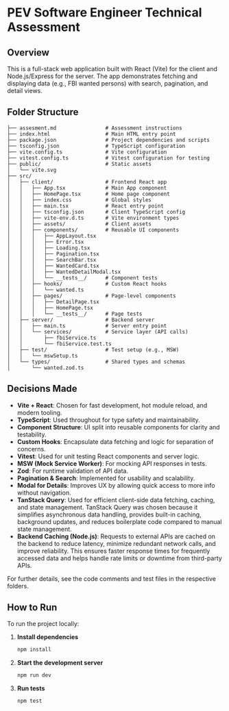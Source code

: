 # PEV Software Engineer Technical Assessment

## Overview

This is a full-stack web application built with React (Vite) for the client and Node.js/Express for the server. The app demonstrates fetching and displaying data (e.g., FBI wanted persons) with search, pagination, and detail views.

## Folder Structure

```
├── assesment.md                # Assessment instructions
├── index.html                  # Main HTML entry point
├── package.json                # Project dependencies and scripts
├── tsconfig.json               # TypeScript configuration
├── vite.config.ts              # Vite configuration
├── vitest.config.ts            # Vitest configuration for testing
├── public/                     # Static assets
│   └── vite.svg
├── src/
│   ├── client/                 # Frontend React app
│   │   ├── App.tsx             # Main App component
│   │   ├── HomePage.tsx        # Home page component
│   │   ├── index.css           # Global styles
│   │   ├── main.tsx            # React entry point
│   │   ├── tsconfig.json       # Client TypeScript config
│   │   ├── vite-env.d.ts       # Vite environment types
│   │   ├── assets/             # Client assets
│   │   ├── components/         # Reusable UI components
│   │   │   ├── AppLayout.tsx
│   │   │   ├── Error.tsx
│   │   │   ├── Loading.tsx
│   │   │   ├── Pagination.tsx
│   │   │   ├── SearchBar.tsx
│   │   │   ├── WantedCard.tsx
│   │   │   ├── WantedDetailModal.tsx
│   │   │   └── __tests__/      # Component tests
│   │   ├── hooks/              # Custom React hooks
│   │   │   └── wanted.ts
│   │   ├── pages/              # Page-level components
│   │   │   ├── DetailPage.tsx
│   │   │   ├── HomePage.tsx
│   │   │   └── __tests__/      # Page tests
│   ├── server/                 # Backend server
│   │   ├── main.ts             # Server entry point
│   │   └── services/           # Service layer (API calls)
│   │       ├── fbiService.ts
│   │       └── fbiService.test.ts
│   ├── test/                   # Test setup (e.g., MSW)
│   │   └── mswSetup.ts
│   └── types/                  # Shared types and schemas
│       └── wanted.zod.ts
```

## Decisions Made

- **Vite + React**: Chosen for fast development, hot module reload, and modern tooling.
- **TypeScript**: Used throughout for type safety and maintainability.
- **Component Structure**: UI split into reusable components for clarity and testability.
- **Custom Hooks**: Encapsulate data fetching and logic for separation of concerns.
- **Vitest**: Used for unit testing React components and server logic.
- **MSW (Mock Service Worker)**: For mocking API responses in tests.
- **Zod**: For runtime validation of API data.
- **Pagination & Search**: Implemented for usability and scalability.
- **Modal for Details**: Improves UX by allowing quick access to more info without navigation.
- **TanStack Query**: Used for efficient client-side data fetching, caching, and state management. TanStack Query was chosen because it simplifies asynchronous data handling, provides built-in caching, background updates, and reduces boilerplate code compared to manual state management.
- **Backend Caching (Node.js)**: Requests to external APIs are cached on the backend to reduce latency, minimize redundant network calls, and improve reliability. This ensures faster response times for frequently accessed data and helps handle rate limits or downtime from third-party APIs.

For further details, see the code comments and test files in the respective folders.

## How to Run

To run the project locally:

1. **Install dependencies**

   ```sh
   npm install
   ```

2. **Start the development server**

   ```sh
   npm run dev
   ```

3. **Run tests**

   ```sh
   npm test
   ```
